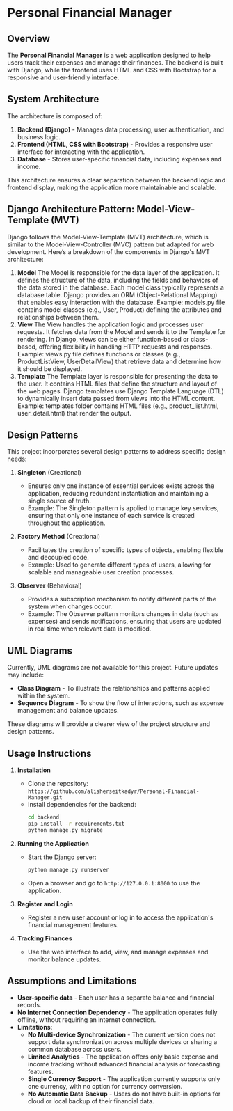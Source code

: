 # Personal Financial Manager

## Overview
The **Personal Financial Manager** is a web application designed to help users track their expenses and manage their finances. The backend is built with Django, while the frontend uses HTML and CSS with Bootstrap for a responsive and user-friendly interface.

## System Architecture
The architecture is composed of:
1. **Backend (Django)** - Manages data processing, user authentication, and business logic.
2. **Frontend (HTML, CSS with Bootstrap)** - Provides a responsive user interface for interacting with the application.
3. **Database** - Stores user-specific financial data, including expenses and income.

This architecture ensures a clear separation between the backend logic and frontend display, making the application more maintainable and scalable.

## Django Architecture Pattern: Model-View-Template (MVT)
Django follows the Model-View-Template (MVT) architecture, which is similar to the Model-View-Controller (MVC) pattern but adapted for web development. Here’s a breakdown of the components in Django's MVT architecture:

1. **Model**
The Model is responsible for the data layer of the application. It defines the structure of the data, including the fields and behaviors of the data stored in the database.
Each model class typically represents a database table. Django provides an ORM (Object-Relational Mapping) that enables easy interaction with the database.
Example: models.py file contains model classes (e.g., User, Product) defining the attributes and relationships between them.
2. **View**
The View handles the application logic and processes user requests. It fetches data from the Model and sends it to the Template for rendering.
In Django, views can be either function-based or class-based, offering flexibility in handling HTTP requests and responses.
Example: views.py file defines functions or classes (e.g., ProductListView, UserDetailView) that retrieve data and determine how it should be displayed.
3. **Template**
The Template layer is responsible for presenting the data to the user. It contains HTML files that define the structure and layout of the web pages.
Django templates use Django Template Language (DTL) to dynamically insert data passed from views into the HTML content.
Example: templates folder contains HTML files (e.g., product_list.html, user_detail.html) that render the output.


## Design Patterns
This project incorporates several design patterns to address specific design needs:

1. **Singleton** (Creational)
   - Ensures only one instance of essential services exists across the application, reducing redundant instantiation and maintaining a single source of truth.
   - Example: The Singleton pattern is applied to manage key services, ensuring that only one instance of each service is created throughout the application.

2. **Factory Method** (Creational)
   - Facilitates the creation of specific types of objects, enabling flexible and decoupled code.
   - Example: Used to generate different types of users, allowing for scalable and manageable user creation processes.

3. **Observer** (Behavioral)
   - Provides a subscription mechanism to notify different parts of the system when changes occur.
   - Example: The Observer pattern monitors changes in data (such as expenses) and sends notifications, ensuring that users are updated in real time when relevant data is modified.

## UML Diagrams
Currently, UML diagrams are not available for this project. Future updates may include:
- **Class Diagram** - To illustrate the relationships and patterns applied within the system.
- **Sequence Diagram** - To show the flow of interactions, such as expense management and balance updates.

These diagrams will provide a clearer view of the project structure and design patterns.

## Usage Instructions
1. **Installation**
   - Clone the repository: `https://github.com/alisherseitkadyr/Personal-Financial-Manager.git`
   - Install dependencies for the backend:
     ```bash
     cd backend
     pip install -r requirements.txt
     python manage.py migrate
     ```

2. **Running the Application**
   - Start the Django server:
     ```bash
     python manage.py runserver
     ```
   - Open a browser and go to `http://127.0.0.1:8000` to use the application.

3. **Register and Login**
   - Register a new user account or log in to access the application's financial management features.

4. **Tracking Finances**
   - Use the web interface to add, view, and manage expenses and monitor balance updates.

## Assumptions and Limitations
- **User-specific data** - Each user has a separate balance and financial records.
- **No Internet Connection Dependency** - The application operates fully offline, without requiring an internet connection.
- **Limitations**:
   - **No Multi-device Synchronization** - The current version does not support data synchronization across multiple devices or sharing a common database across users.
   - **Limited Analytics** - The application offers only basic expense and income tracking without advanced financial analysis or forecasting features.
   - **Single Currency Support** - The application currently supports only one currency, with no option for currency conversion.
   - **No Automatic Data Backup** - Users do not have built-in options for cloud or local backup of their financial data.
